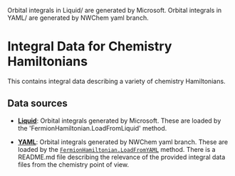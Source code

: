 Orbital integrals in Liquid/ are generated by Microsoft.
Orbital integrals in YAML/ are generated by NWChem yaml branch.

# Integral Data for Chemistry Hamiltonians #

This contains integral data describing a variety of chemistry Hamiltonians.

## Data sources

- **[Liquid](./Liquid/)**:
    Orbital integrals generated by Microsoft. These are loaded by the 'FermionHamiltonian.LoadFromLiquid' method.

- **[YAML](./YAML/)**:
    Orbital integrals generated by NWChem yaml branch. These are loaded by the [`FermionHamiltonian.LoadFromYAML`](https://docs.microsoft.com/en-us/dotnet/api/microsoft.quantum.chemistry.fermionhamiltonian.loadfromyaml) method. 
    There is a README.md file describing the relevance of the provided integral data files from the chemistry point of view. 
